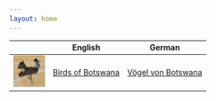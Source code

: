 ```yaml
---
layout: home
---
```


|         | English  | German    |
| ------- | -------- | --------- |
| ![birds.botswana](apps/birds-botswana/icon.png) | [Birds of Botswana](apps/birds-botswana/en) | [Vögel von Botswana](apps/birds-botswana/de) |
